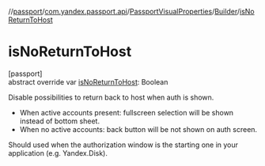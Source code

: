 //[passport](../../../../index.md)/[com.yandex.passport.api](../../index.md)/[PassportVisualProperties](../index.md)/[Builder](index.md)/[isNoReturnToHost](is-no-return-to-host.md)

# isNoReturnToHost

[passport]\
abstract override var [isNoReturnToHost](is-no-return-to-host.md): Boolean

Disable possibilities to return back to host when auth is shown.

- 
   When active accounts present: fullscreen selection will be shown instead of bottom sheet.
- 
   When no active accounts: back button will be not shown on auth screen.

Should used when the authorization window is the starting one in your application (e.g. Yandex.Disk).
